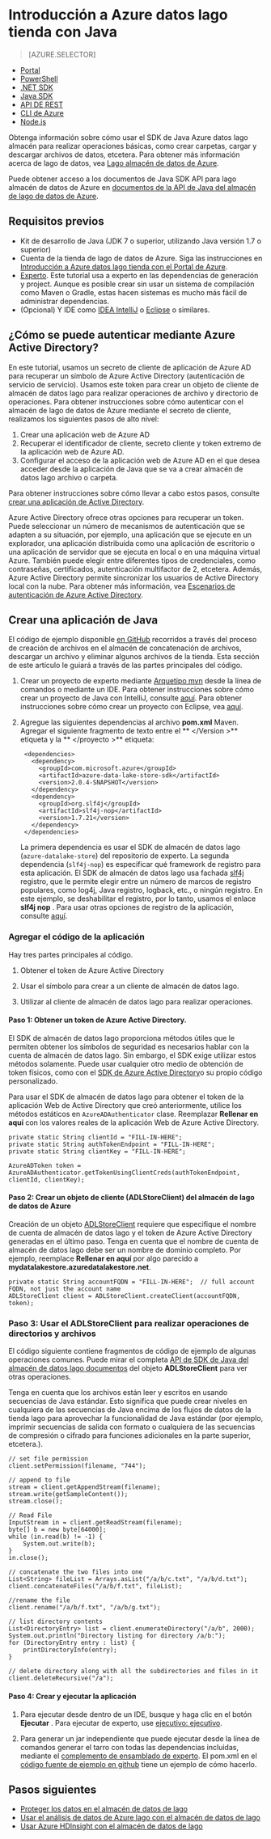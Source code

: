 <properties
   pageTitle="Utilizar datos lago almacén Java SDK para desarrollar aplicaciones | Microsoft Azure"
   description="Utilizar datos lago almacén Java SDK de Azure para desarrollar aplicaciones"
   services="data-lake-store"
   documentationCenter=""
   authors="nitinme"
   manager="jhubbard"
   editor="cgronlun"/>

<tags
   ms.service="data-lake-store"
   ms.devlang="na"
   ms.topic="get-started-article"
   ms.tgt_pltfrm="na"
   ms.workload="big-data"
   ms.date="10/17/2016"
   ms.author="nitinme"/>

# <a name="get-started-with-azure-data-lake-store-using-java"></a>Introducción a Azure datos lago tienda con Java

> [AZURE.SELECTOR]
- [Portal](data-lake-store-get-started-portal.md)
- [PowerShell](data-lake-store-get-started-powershell.md)
- [.NET SDK](data-lake-store-get-started-net-sdk.md)
- [Java SDK](data-lake-store-get-started-java-sdk.md)
- [API DE REST](data-lake-store-get-started-rest-api.md)
- [CLI de Azure](data-lake-store-get-started-cli.md)
- [Node.js](data-lake-store-manage-use-nodejs.md)

Obtenga información sobre cómo usar el SDK de Java Azure datos lago almacén para realizar operaciones básicas, como crear carpetas, cargar y descargar archivos de datos, etcetera. Para obtener más información acerca de lago de datos, vea [Lago almacén de datos de Azure](data-lake-store-overview.md).

Puede obtener acceso a los documentos de Java SDK API para lago almacén de datos de Azure en [documentos de la API de Java del almacén de lago de datos de Azure](https://azure.github.io/azure-data-lake-store-java/javadoc/).

## <a name="prerequisites"></a>Requisitos previos

* Kit de desarrollo de Java (JDK 7 o superior, utilizando Java versión 1.7 o superior)
* Cuenta de la tienda de lago de datos de Azure. Siga las instrucciones en [Introducción a Azure datos lago tienda con el Portal de Azure](data-lake-store-get-started-portal.md).
* [Experto](https://maven.apache.org/install.html). Este tutorial usa a experto en las dependencias de generación y project. Aunque es posible crear sin usar un sistema de compilación como Maven o Gradle, estas hacen sistemas es mucho más fácil de administrar dependencias.
* (Opcional) Y IDE como [IDEA IntelliJ](https://www.jetbrains.com/idea/download/) o [Eclipse](https://www.eclipse.org/downloads/) o similares.

## <a name="how-do-i-authenticate-using-azure-active-directory"></a>¿Cómo se puede autenticar mediante Azure Active Directory?

En este tutorial, usamos un secreto de cliente de aplicación de Azure AD para recuperar un símbolo de Azure Active Directory (autenticación de servicio de servicio). Usamos este token para crear un objeto de cliente de almacén de datos lago para realizar operaciones de archivo y directorio de operaciones. Para obtener instrucciones sobre cómo autenticar con el almacén de lago de datos de Azure mediante el secreto de cliente, realizamos los siguientes pasos de alto nivel:

1. Crear una aplicación web de Azure AD
2. Recuperar el identificador de cliente, secreto cliente y token extremo de la aplicación web de Azure AD.
3. Configurar el acceso de la aplicación web de Azure AD en el que desea acceder desde la aplicación de Java que se va a crear almacén de datos lago archivo o carpeta.

Para obtener instrucciones sobre cómo llevar a cabo estos pasos, consulte [crear una aplicación de Active Directory](data-lake-store-authenticate-using-active-directory.md#create-an-active-directory-application).

Azure Active Directory ofrece otras opciones para recuperar un token. Puede seleccionar un número de mecanismos de autenticación que se adapten a su situación, por ejemplo, una aplicación que se ejecute en un explorador, una aplicación distribuida como una aplicación de escritorio o una aplicación de servidor que se ejecuta en local o en una máquina virtual Azure. También puede elegir entre diferentes tipos de credenciales, como contraseñas, certificados, autenticación multifactor de 2, etcetera. Además, Azure Active Directory permite sincronizar los usuarios de Active Directory local con la nube. Para obtener más información, vea [Escenarios de autenticación de Azure Active Directory](../active-directory/active-directory-authentication-scenarios.md). 

## <a name="create-a-java-application"></a>Crear una aplicación de Java

El código de ejemplo disponible [en GitHub](https://azure.microsoft.com/documentation/samples/data-lake-store-java-upload-download-get-started/) recorridos a través del proceso de creación de archivos en el almacén de concatenación de archivos, descargar un archivo y eliminar algunos archivos de la tienda. Esta sección de este artículo le guiará a través de las partes principales del código.

1. Crear un proyecto de experto mediante [Arquetipo mvn](https://maven.apache.org/guides/getting-started/maven-in-five-minutes.html) desde la línea de comandos o mediante un IDE. Para obtener instrucciones sobre cómo crear un proyecto de Java con IntelliJ, consulte [aquí](https://www.jetbrains.com/help/idea/2016.1/creating-and-running-your-first-java-application.html). Para obtener instrucciones sobre cómo crear un proyecto con Eclipse, vea [aquí](http://help.eclipse.org/mars/index.jsp?topic=%2Forg.eclipse.jdt.doc.user%2FgettingStarted%2Fqs-3.htm). 

2. Agregue las siguientes dependencias al archivo **pom.xml** Maven. Agregar el siguiente fragmento de texto entre el ** \</Version >** etiqueta y la ** \</proyecto >** etiqueta:

        <dependencies>
          <dependency>
            <groupId>com.microsoft.azure</groupId>
            <artifactId>azure-data-lake-store-sdk</artifactId>
            <version>2.0.4-SNAPSHOT</version>
          </dependency>
          <dependency>
            <groupId>org.slf4j</groupId>
            <artifactId>slf4j-nop</artifactId>
            <version>1.7.21</version>
          </dependency>
        </dependencies>

    La primera dependencia es usar el SDK de almacén de datos lago (`azure-datalake-store`) del repositorio de experto. La segunda dependencia (`slf4j-nop`) es especificar qué framework de registro para esta aplicación. El SDK de almacén de datos lago usa fachada [slf4j](http://www.slf4j.org/) registro, que le permite elegir entre un número de marcos de registro populares, como log4j, Java registro, logback, etc., o ningún registro. En este ejemplo, se deshabilitar el registro, por lo tanto, usamos el enlace **slf4j nop** . Para usar otras opciones de registro de la aplicación, consulte [aquí](http://www.slf4j.org/manual.html#projectDep).

### <a name="add-the-application-code"></a>Agregar el código de la aplicación

Hay tres partes principales al código.

1. Obtener el token de Azure Active Directory

2. Usar el símbolo para crear a un cliente de almacén de datos lago.

3. Utilizar al cliente de almacén de datos lago para realizar operaciones.

#### <a name="step-1-obtain-an-azure-active-directory-token"></a>Paso 1: Obtener un token de Azure Active Directory.

El SDK de almacén de datos lago proporciona métodos útiles que le permiten obtener los símbolos de seguridad es necesarios hablar con la cuenta de almacén de datos lago. Sin embargo, el SDK exige utilizar estos métodos solamente. Puede usar cualquier otro medio de obtención de token físicos, como con el [SDK de Azure Active Directory](https://github.com/AzureAD/azure-activedirectory-library-for-java)o su propio código personalizado.

Para usar el SDK de almacén de datos lago para obtener el token de la aplicación Web de Active Directory que creó anteriormente, utilice los métodos estáticos en `AzureADAuthenticator` clase. Reemplazar **Rellenar en aquí** con los valores reales de la aplicación Web de Azure Active Directory.

    private static String clientId = "FILL-IN-HERE";
    private static String authTokenEndpoint = "FILL-IN-HERE";
    private static String clientKey = "FILL-IN-HERE";

    AzureADToken token = AzureADAuthenticator.getTokenUsingClientCreds(authTokenEndpoint, clientId, clientKey);

#### <a name="step-2-create-an-azure-data-lake-store-client-adlstoreclient-object"></a>Paso 2: Crear un objeto de cliente (ADLStoreClient) del almacén de lago de datos de Azure

Creación de un objeto [ADLStoreClient](https://azure.github.io/azure-data-lake-store-java/javadoc/) requiere que especifique el nombre de cuenta de almacén de datos lago y el token de Azure Active Directory generadas en el último paso. Tenga en cuenta que el nombre de cuenta de almacén de datos lago debe ser un nombre de dominio completo. Por ejemplo, reemplace **Rellenar en aquí** por algo parecido a **mydatalakestore.azuredatalakestore.net**.

    private static String accountFQDN = "FILL-IN-HERE";  // full account FQDN, not just the account name
    ADLStoreClient client = ADLStoreClient.createClient(accountFQDN, token);

### <a name="step-3-use-the-adlstoreclient-to-perform-file-and-directory-operations"></a>Paso 3: Usar el ADLStoreClient para realizar operaciones de directorios y archivos

El código siguiente contiene fragmentos de código de ejemplo de algunas operaciones comunes. Puede mirar el completa [API de SDK de Java del almacén de datos lago documentos](https://azure.github.io/azure-data-lake-store-java/javadoc/) del objeto **ADLStoreClient** para ver otras operaciones.
 
Tenga en cuenta que los archivos están leer y escritos en usando secuencias de Java estándar. Esto significa que puede crear niveles en cualquiera de las secuencias de Java encima de los flujos de datos de la tienda lago para aprovechar la funcionalidad de Java estándar (por ejemplo, imprimir secuencias de salida con formato o cualquiera de las secuencias de compresión o cifrado para funciones adicionales en la parte superior, etcetera.).

    // set file permission
    client.setPermission(filename, "744");

    // append to file
    stream = client.getAppendStream(filename);
    stream.write(getSampleContent());
    stream.close();

    // Read File
    InputStream in = client.getReadStream(filename);
    byte[] b = new byte[64000];
    while (in.read(b) != -1) {
        System.out.write(b);
    }
    in.close();

    // concatenate the two files into one
    List<String> fileList = Arrays.asList("/a/b/c.txt", "/a/b/d.txt");
    client.concatenateFiles("/a/b/f.txt", fileList);

    //rename the file
    client.rename("/a/b/f.txt", "/a/b/g.txt");

    // list directory contents
    List<DirectoryEntry> list = client.enumerateDirectory("/a/b", 2000);
    System.out.println("Directory listing for directory /a/b:");
    for (DirectoryEntry entry : list) {
        printDirectoryInfo(entry);
    }

    // delete directory along with all the subdirectories and files in it
    client.deleteRecursive("/a");

#### <a name="step-4-build-and-run-the-application"></a>Paso 4: Crear y ejecutar la aplicación

1. Para ejecutar desde dentro de un IDE, busque y haga clic en el botón **Ejecutar** . Para ejecutar de experto, use [ejecutivo: ejecutivo](http://www.mojohaus.org/exec-maven-plugin/exec-mojo.html).

2. Para generar un jar independiente que puede ejecutar desde la línea de comandos generar el tarro con todas las dependencias incluidas, mediante el [complemento de ensamblado de experto](http://maven.apache.org/plugins/maven-assembly-plugin/usage.html). El pom.xml en el [código fuente de ejemplo en github](https://github.com/Azure-Samples/data-lake-store-java-upload-download-get-started/blob/master/pom.xml) tiene un ejemplo de cómo hacerlo.


## <a name="next-steps"></a>Pasos siguientes

- [Proteger los datos en el almacén de datos de lago](data-lake-store-secure-data.md)
- [Usar el análisis de datos de Azure lago con el almacén de datos de lago](../data-lake-analytics/data-lake-analytics-get-started-portal.md)
- [Usar Azure HDInsight con el almacén de datos de lago](data-lake-store-hdinsight-hadoop-use-portal.md)
